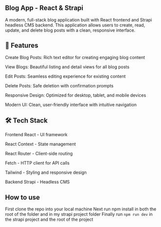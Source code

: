 ## Blog App - React & Strapi
A modern, full-stack blog application built with React frontend and Strapi headless CMS backend. This application allows users to create, read, update, and delete blog posts with a clean, responsive interface.

## 🌟 Features
Create Blog Posts: Rich text editor for creating engaging blog content

View Blogs: Beautiful listing and detail views for all blog posts

Edit Posts: Seamless editing experience for existing content

Delete Posts: Safe deletion with confirmation prompts

Responsive Design: Optimized for desktop, tablet, and mobile devices

Modern UI: Clean, user-friendly interface with intuitive navigation

## 🛠️ Tech Stack
Frontend
React - UI framework

React Context - State management

React Router - Client-side routing

Fetch - HTTP client for API calls

Tailwind - Styling and responsive design

Backend
Strapi - Headless CMS

## How to use
First clone the repo into your local machine
Next run npm install in both the root of the folder and in my strapi project folder
Finally run `npm run dev` in the strapi project and the root of the project
